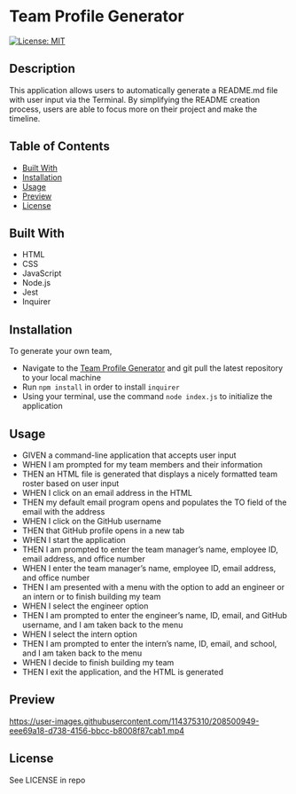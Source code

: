 # Team Profile Generator  
[![License: MIT](https://img.shields.io/badge/License-MIT-yellow.svg)](https://opensource.org/licenses/MIT)  
    
## Description  

This application allows users to automatically generate a README.md file with user input via the Terminal. By simplifying the README creation process, users are able to focus more on their project and make the timeline. 

## Table of Contents
- [Built With](#built-with)
- [Installation](#installation)
- [Usage](#usage)
- [Preview](#preview)
- [License](#license)
    
## Built With

- HTML
- CSS
- JavaScript
- Node.js
- Jest
- Inquirer

## Installation
    
To generate your own team, 
- Navigate to the [Team Profile Generator](https://github.com/devkjoon/team-profile-generator) and git pull the latest repository to your local machine
- Run `npm install`  in order to install `inquirer`
- Using your terminal, use the command `node index.js` to initialize the application
    
## Usage
    
- GIVEN a command-line application that accepts user input
- WHEN I am prompted for my team members and their information
- THEN an HTML file is generated that displays a nicely formatted team roster based on user input
- WHEN I click on an email address in the HTML
- THEN my default email program opens and populates the TO field of the email with the address
- WHEN I click on the GitHub username
- THEN that GitHub profile opens in a new tab
- WHEN I start the application
- THEN I am prompted to enter the team manager’s name, employee ID, email address, and office number
- WHEN I enter the team manager’s name, employee ID, email address, and office number
- THEN I am presented with a menu with the option to add an engineer or an intern or to finish building my team
- WHEN I select the engineer option
- THEN I am prompted to enter the engineer’s name, ID, email, and GitHub username, and I am taken back to the menu
- WHEN I select the intern option
- THEN I am prompted to enter the intern’s name, ID, email, and school, and I am taken back to the menu
- WHEN I decide to finish building my team
- THEN I exit the application, and the HTML is generated

## Preview

https://user-images.githubusercontent.com/114375310/208500949-eee69a18-d738-4156-bbcc-b8008f87cab1.mp4

## License

See LICENSE in repo
